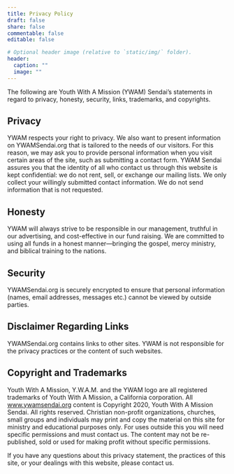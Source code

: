 ```yaml
---
title: Privacy Policy
draft: false
share: false
commentable: false
editable: false

# Optional header image (relative to `static/img/` folder).
header:
  caption: ""
  image: ""
---
```


The following are Youth With A Mission (YWAM) Sendai’s statements in regard to privacy, honesty, security, links, trademarks, and copyrights.

## Privacy

YWAM respects your right to privacy. We also want to present information on YWAMSendai.org that is tailored to the needs of our visitors. For this reason, we may ask you to provide personal information when you visit certain areas of the site, such as submitting a contact form. YWAM Sendai assures you that the identity of all who contact us through this website is kept confidential: we do not rent, sell, or exchange our mailing lists. We only collect your willingly submitted contact information. We do not send information that is not requested.

## Honesty

YWAM will always strive to be responsible in our management, truthful in our advertising, and cost-effective in our fund raising. We are committed to using all funds in a honest manner—bringing the gospel, mercy ministry, and biblical training to the nations.

## Security

YWAMSendai.org is securely encrypted to ensure that personal information (names, email addresses, messages etc.) cannot be viewed by outside parties.

## Disclaimer Regarding Links

YWAMSendai.org contains links to other sites. YWAM is not responsible for the privacy practices or the content of such websites.

## Copyright and Trademarks

Youth With A Mission, Y.W.A.M. and the YWAM logo are all registered trademarks of Youth With A Mission, a California corporation. All www.ywamsendai.org content is Copyright 2020, Youth With A Mission Sendai. All rights reserved. Christian non-profit organizations, churches, small groups and individuals may print and copy the material on this site for ministry and educational purposes only. For uses outside this you will need specific permissions and must contact us. The content may not be re-published, sold or used for making profit without specific permissions.

If you have any questions about this privacy statement, the practices of this site, or your dealings with this website, please contact us.
